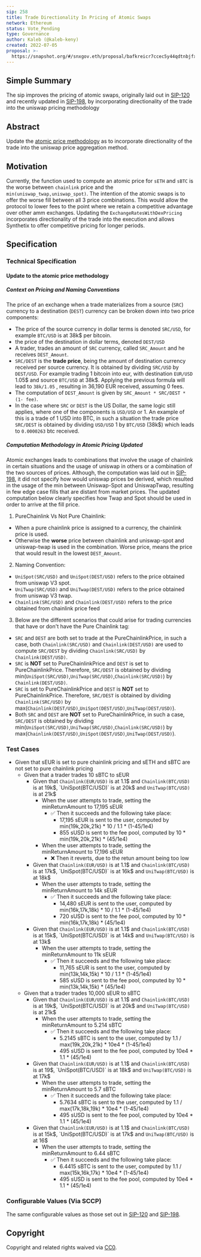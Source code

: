 ```yaml
---
sip: 258
title: Trade Directionality In Pricing of Atomic Swaps
network: Ethereum
status: Vote_Pending
type: Governance
author: Kaleb (@kaleb-keny)
created: 2022-07-05
proposal: >-
  https://snapshot.org/#/snxgov.eth/proposal/bafkreicr7ccec5y44qdtnbjfxdrd3j5mzadhgjsihma4heacnwc2is2vx4
---
```

<!--You can leave these HTML comments in your merged SIP and delete the visible duplicate text guides, they will not appear and may be helpful to refer to if you edit it again. This is the suggested template for new SIPs. Note that an SIP number will be assigned by an editor. When opening a pull request to submit your SIP, please use an abbreviated title in the filename, `sip-draft_title_abbrev.md`. The title should be 44 characters or less.-->

## Simple Summary

<!--"If you can't explain it simply, you don't understand it well enough." Simply describe the outcome the proposed changes intends to achieve. This should be non-technical and accessible to a casual community member.-->

The sip improves the pricing of atomic swaps, originally laid out in [SIP-120](https://sips.synthetix.io/sips/sip-120/) and recently updated in [SIP-198](https://sips.synthetix.io/sips/sip-198/), by incorporating directionality of the trade into the uniswap pricing methodology

## Abstract
<!--A short (~200 word) description of the proposed change, the abstract should clearly describe the proposed change. This is what *will* be done if the SIP is implemented, not *why* it should be done or *how* it will be done. If the SIP proposes deploying a new contract, write, "we propose to deploy a new contract that will do x".-->
Update the [atomic price methodology](https://github.com/Synthetixio/SIPs/blob/master/content/sips/sip-198.md#atomic-price-computation-methodology) as to incorporate directionality of the trade into the uniswap price aggregation method.

## Motivation
<!--This is the problem statement. This is the *why* of the SIP. It should clearly explain *why* the current state of the protocol is inadequate.  It is critical that you explain *why* the change is needed, if the SIP proposes changing how something is calculated, you must address *why* the current calculation is innaccurate or wrong. This is not the place to describe how the SIP will address the issue!-->

Currently, the function used to compute an atomic price for `sETH` and `sBTC` is the worse between `chainlink` price and the `min(uniswap_twap,uniswap_spot)`. The intention of the atomic swaps is to offer the worse fill between all 3 price combinations. This would allow the protocol to lower fees to the point where we retain a competitive advantage over other amm exchanges. Updating the `ExchangeRatesWithDexPricing` incorporates directionality of the trade into the execution and allows Synthetix to offer competitive pricing for longer periods.

## Specification

<!--The specification should describe the syntax and semantics of any new feature, there are five sections
1. Overview
2. Rationale
3. Technical Specification
4. Test Cases
5. Configurable Values
-->


### Technical Specification

<!--The technical specification should outline the public API of the changes proposed. That is, changes to any of the interfaces Synthetix currently exposes or the creations of new ones.-->

#### Update to the atomic price methodology

##### Context on Pricing and Naming Conventions

<!--The technical specification should outline the public API of the changes proposed. That is, changes to any of the interfaces Synthetix currently exposes or the creations of new ones.-->

The price of an exchange when a trade materializes from a source (`SRC`) currency to a destination (`DEST`) currency can be broken down into two price components:

- The price of the source currency in dollar terms is denoted `SRC/USD`, for example `BTC/USD` is at 38k$ per bitcoin.
- the price of the destination in dollar terms, denoted `DEST/USD`
- A trader, trades an amount of `SRC` currency, called `SRC_Amount` and he receives `DEST_Amount`.
- `SRC/DEST` is the **trade price**, being the amount of destination currency received per source currency. It is obtained by dividing `SRC/USD` by `DEST/USD`. For example trading 1 bitcoin into eur, with destination `EUR/USD` 1.05$ and source `BTC/USD` at 38k$. Applying the previous formula will lead to `38k/1.05` , resulting in 36,190 EUR received, assuming 0 fees.
- The computation of `DEST_Amount` is given by `SRC_Amount * SRC/DEST * (1- fee)`.
- In the case where `SRC` or `DEST` is the US Dollar, the same logic still applies, where one of the components is `USD/USD` or 1. An example of this is a trade of 1 USD into BTC, in such a situation the trade price `SRC/DEST` is obtained by dividing `USD/USD` 1 by `BTC/USD` (38k$) which leads to `0.0000263` btc received.

##### Computation Methodology in Atomic Pricing Updated

Atomic exchanges leads to combinations that involve the usage of chainlink in certain situations and the usage of uniswap in others or a combination of the two sources of prices. Although, the computation was laid out in [SIP-198](https://sips.synthetix.io/sips/sip-198/), it did not specify how would uniswap prices be derived, which resulted in the usage of the min between Uniswap-Spot and UniswapTwap, resulting in few edge case fills that are distant from market prices. The updated computation below clearly specifies how Twap and Spot should be used in order to arrive at the fill price. 

1. PureChainlink Vs Not Pure Chainlink:

- When a pure chainlink price is assigned to a currency, the chainlink price is used.
- Otherwise the **worse** price between chainlink and uniswap-spot and uniswap-twap is used in the combination. Worse price, means the price that would result in the lowest `DEST_Amount`.

2. Naming Convention:

- `UniSpot(SRC/USD)` and `UniSpot(DEST/USD)` refers to the price obtained from uniswap V3 spot.
- `UniTwap(SRC/USD)` and `UniTwap(DEST/USD)` refers to the price obtained from uniswap V3 twap.
- `Chainlink(SRC/USD)` and `Chainlink(DEST/USD)` refers to the price obtained from chainlink price feed

3. Below are the different scenarios that could arise for trading currencies that have or don't have the Pure Chainlink tag:

- `SRC` and `DEST` are both set to trade at the PureChainlinkPrice, in such a case, both `Chainlink(SRC/USD)` and `Chainlink(DEST/USD)` are used to compute `SRC/DEST` by dividing `Chainlink(SRC/USD)` by `Chainlink(DEST/USD)`.
- `SRC` is **NOT** set to PureChainlinkPrice and `DEST` is set to PureChainlinkPrice. Therefore, `SRC/DEST` is obtained by dividing min(`UniSpot(SRC/USD)`,`UniTwap(SRC/USD)`,`Chainlink(SRC/USD)`) by `Chainlink(DEST/USD)`.
- `SRC` is set to PureChainlinkPrice and `DEST` is **NOT** set to PureChainlinkPrice. Therefore, `SRC/DEST` is obtained by dividing `Chainlink(SRC/USD)` by max(`Chainlink(DEST/USD)`,`UniSpot(DEST/USD)`,`UniTwap(DEST/USD)`).
- Both `SRC` and `DEST` are **NOT** set to PureChainlinkPrice, in such a case, `SRC/DEST` is obtained by dividing min(`UniSpot(SRC/USD)`,`UniTwap(SRC/USD)`,`Chainlink(SRC/USD)`) by max(`Chainlink(DEST/USD)`,`UniSpot(DEST/USD)`,`UniTwap(DEST/USD)`).

### Test Cases

<!--Test cases for an implementation are mandatory for SIPs but can be included with the implementation..-->
- Given that sEUR is set to pure chainlink pricing and sETH and sBTC are not set to pure chainlink pricing
  - Given that a trader trades 10 sBTC to sEUR
    - Given that `Chainlink(EUR/USD)` is at 1.1$ and `Chainlink(BTC/USD)` is at 19k$, `UniSpot(BTC/USD)` is at 20k$ and `UniTwap(BTC/USD)` is at 21k$
      - When the user attempts to trade, setting the minReturnAmount to 17,195 sEUR
        - ✅ Then it succeeds and the following take place:
          - 17,195 sEUR is sent to the user, computed by min(19k,20k,21k) * 10  / 1.1 * (1-45/1e4) 
          - 855 sUSD is sent to the fee pool, computed by 10 * min(19k,20k,21k) * (45/1e4)
      - When the user attempts to trade, setting the minReturnAmount to 17,196 sEUR
        - ❌ Then it reverts, due to the retun amount being too low
    - Given that `Chainlink(EUR/USD)` is at 1.1$ and `Chainlink(BTC/USD)` is at 17k$, `UniSpot(BTC/USD)` is at 16k$ and `UniTwap(BTC/USD)` is at 18k$
      - When the user attempts to trade, setting the minReturnAmount to 14k sEUR
        - ✅ Then it succeeds and the following take place:
          - 14,480 sEUR is sent to the user, computed by min(16k,17k,18k) * 10  / 1.1 * (1-45/1e4) 
          - 720 sUSD is sent to the fee pool, computed by 10 * min(16k,17k,18k) * (45/1e4)
    - Given that `Chainlink(EUR/USD)` is at 1.1$ and `Chainlink(BTC/USD)` is at 15k$, `UniSpot(BTC/USD)` is at 14k$ and `UniTwap(BTC/USD)` is at 13k$
      - When the user attempts to trade, setting the minReturnAmount to 11k sEUR
        - ✅ Then it succeeds and the following take place:
          - 11,765 sEUR is sent to the user, computed by min(13k,14k,15k) * 10  / 1.1 * (1-45/1e4) 
          - 585 sUSD is sent to the fee pool, computed by 10 * min(13k,14k,15k) * (45/1e4)
  - Given that a trader trades 10,000 sEUR to sBTC
    - Given that `Chainlink(EUR/USD)` is at 1.1$ and `Chainlink(BTC/USD)` is at 19k$, `UniSpot(BTC/USD)` is at 20k$ and `UniTwap(BTC/USD)` is at 21k$
      - When the user attempts to trade, setting the minReturnAmount to 5.214 sBTC
        - ✅ Then it succeeds and the following take place:
          - 5.2145 sBTC is sent to the user, computed by 1.1 / max(19k,20k,21k) * 10e4 * (1-45/1e4) 
          - 495 sUSD is sent to the fee pool, computed by 10e4 * 1.1 *  (45/1e4)
    - Given that `Chainlink(EUR/USD)` is at 1.1$ and `Chainlink(BTC/USD)` is at 19$, `UniSpot(BTC/USD)` is at 18k$ and `UniTwap(BTC/USD)` is at 17k$
      - When the user attempts to trade, setting the minReturnAmount to 5.7 sBTC
        - ✅ Then it succeeds and the following take place:
          - 5.7634 sBTC is sent to the user, computed by 1.1 / max(17k,18k,19k) * 10e4 * (1-45/1e4) 
          - 495 sUSD is sent to the fee pool, computed by 10e4 * 1.1 *  (45/1e4)
    - Given that `Chainlink(EUR/USD)` is at 1.1$ and `Chainlink(BTC/USD)` is at 15k$, `UniSpot(BTC/USD)` is at 17k$ and `UniTwap(BTC/USD)` is at 16$
      - When the user attempts to trade, setting the minReturnAmount to 6.44 sBTC
        - ✅ Then it succeeds and the following take place:
          - 6.4415 sBTC is sent to the user, computed by 1.1 / max(15k,16k,17k) * 10e4 * (1-45/1e4) 
          - 495 sUSD is sent to the fee pool, computed by 10e4 * 1.1 *  (45/1e4)

### Configurable Values (Via SCCP)

<!--Please list all values configurable via SCCP under this implementation.-->

The same configurable values as those set out in [SIP-120](https://sips.synthetix.io/sips/sip-120/) and [SIP-198](https://sips.synthetix.io/sips/sip-198/).

## Copyright

Copyright and related rights waived via [CC0](https://creativecommons.org/publicdomain/zero/1.0/).
